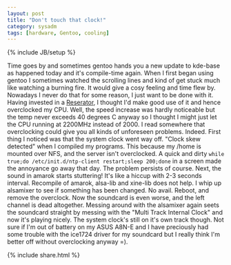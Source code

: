 ```yaml
---
layout: post
title: "Don't touch that clock!"
category: sysadm
tags: [hardware, Gentoo, cooling]
---
```

{% include JB/setup %}

Time goes by and sometimes gentoo hands you a new update to kde-base as happened today and it's compile-time again. When I first
began using gentoo I sometimes watched the scrolling lines and kind of get stuck much like watching a burning fire. It would give a
cosy feeling and time flew by. Nowadays I never do that for some reason, I just want to be done with it. Having invested in a
[Reserator](http://www.zalman.co.kr/eng/product/view.asp?idx=63), I thought I'd make good use of it and hence overclocked my
CPU. Well, the speed increase was hardly noticeable but the temp never exceeds 40 degrees C anyway so I thought I might just let the
CPU running at 2200MHz instead of 2000. I read somewhere that overclocking could give you all kinds of unforeseen
problems. Indeed. First thing I noticed was that the system clock went way off. "Clock skew detected" when I compiled my
programs. This because my /home is mounted over NFS, and the server isn't overclocked. A quick and dirty ``while true;do
/etc/init.d/ntp-client restart;sleep 200;done`` in a screen made the annoyance go away that day. The problem persists of
course. Next, the sound in amarok starts stuttering! It's like a hiccup with 2-3 seconds interval. Recompile of amarok, alsa-lib and
xine-lib does not help. I whip up alsamixer to see if something has been changed. No avail. Reboot, and remove the overclock. Now
the soundcard is even worse, and the left channel is dead altogether. Messing around with the alsamixer again seets the soundcard
straight by messing with the "Multi Track Internal Clock" and now it's playing nicely. The system clock's still on it's own track
though. Not sure if I'm out of battery on my ASUS A8N-E and I have preciously had some trouble with the ice1724 driver for my
soundcard but I really think I'm better off without overclocking anyway =).

{% include share.html %}
